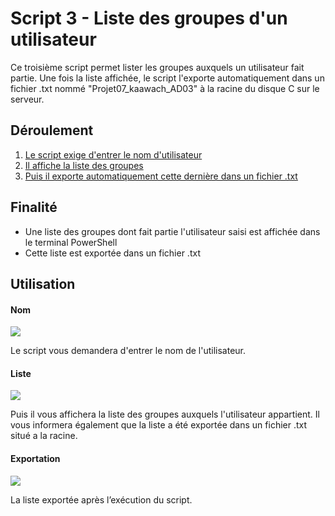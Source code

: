﻿# Script 3 - Liste des groupes d'un utilisateur

Ce troisième script permet lister les groupes auxquels un utilisateur fait partie.
Une fois la liste affichée, le script l'exporte automatiquement dans un fichier .txt nommé "Projet07_kaawach_AD03" à la racine du disque C sur le serveur.

## Déroulement 
 1. [Le script exige d'entrer le nom d'utilisateur](#Nom)
 2. [Il affiche la liste des groupes](#Liste)
 3. [Puis il exporte automatiquement cette dernière dans un fichier .txt](#Exportation)

## Finalité
- Une liste des groupes dont fait partie l'utilisateur saisi est affichée dans le terminal PowerShell
- Cette liste est exportée dans un fichier .txt

## Utilisation

#### Nom
![](https://i.imgur.com/rOTaYYz.png)

Le script vous demandera d'entrer le nom de l'utilisateur.

#### Liste
![](https://i.imgur.com/sOu00GO.png)

Puis il vous affichera la liste des groupes auxquels l'utilisateur appartient.
Il vous informera également que la liste a été exportée dans un fichier .txt situé a la racine.

#### Exportation
![](https://i.imgur.com/yv7xxmU.png)

La liste exportée après l’exécution du script.
